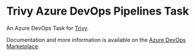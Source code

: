 # Trivy Azure DevOps Pipelines Task
An Azure DevOps Task for [Trivy](https://trivy.dev).

Documentation and more information is available on the [Azure DevOps Marketplace](https://marketplace.visualstudio.com/items?itemName=AquaSecurityOfficial.trivy-official).

